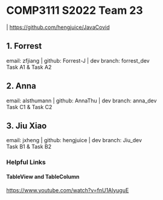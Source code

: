 # COMP3111 S2022 Team 23
| <a>https://github.com/hengjuice/JavaCovid</a>
## 1. Forrest
email: zfjiang | github: Forrest-J | dev branch: forrest_dev </br> Task A1 & Task A2

## 2. Anna
email: alsthumann | github: AnnaThu | dev branch: anna_dev </br> Task C1 & Task C2
## 3. Jiu Xiao
email: jxheng | github: hengjuice | dev branch: Jiu_dev </br> Task B1 & Task B2


### Helpful Links
#### TableView and TableColumn
https://www.youtube.com/watch?v=fnU1AlyuguE 

